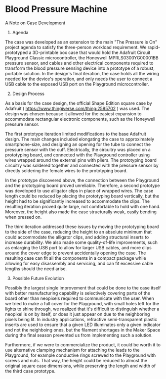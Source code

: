 # Blood Pressure Machine



A Note on Case Development

1. Agenda

The case was developed as an extension to the main "The Pressure is On" project agenda
to satisfy the three-person workload requirement. We rapid-prototyped a 3D-printable box
case that would hold the Adafruit Circuit Playground Classic microcontroller, the
Honeywell MPRLS0300YG00001BB  pressure sensor, and cables and other electrical components
required to transform the blood pressure sensing device into a prototype of a robust,
portable solution. In the design's final iteration, the case holds all the wiring needed
for the device's operation, and only needs the user to connect a USB cable to the exposed
USB port on the Playground microcontroller.

2. Design Process

As a basis for the case design, the official Shape Edition square case by Adafruit
( https://www.thingiverse.com/thing:2585702 ) was used. The design was chosen because it
allowed for the easiest expansion to accommodate rectangular electronic components, such
as the Honeywell pressure sensor.

The first prototype iteration limited modifications to the base Adafruit design. The main
changes included elongating the case to approximately smartphone-size, and designing an
opening for the tube to connect the pressure sensor with the cuff. Electrically, the
circuitry was placed on a prototyping board, and connected with the Playground controller
using wires wrapped around the external pins with pliers. The prototyping board circuitry
was soldered together and connected with the pressure sensor by directly soldering the
female wires to the prototyping board.

In the prototype discovered above, the connection between the Playground and the
prototyping board proved unreliable. Therefore, a second prototype was developed to use
alligator clips in place of wrapped wires. The case length could be reduced by placing
the prototyping board vertically, but the height had to be significantly increased to
accommodate the clips. The resulting iteration proved quite large, not comfortable to
hold with one hand. Moreover, the height also made the case structurally weak, easily
bending when pressed on.

The third iteration addressed these issues by moving the prototyping board to the side of
the case, reducing the height to an absolute minimum that could accommodate the alligator
clips, and adding structural inserts to increase durability. We also made some
quality-of-life improvements, such as enlarging the USB port to allow for larger USB
cables, and more clips around the cover edge to prevent accidentally opening the case.
The resulting case can fit all the components in a compact package while allowing for
easy disassembly and servicing, and can fit excessive cable lengths should the need arise.

3. Possible Future Evolution

Possibly the largest single improvement that could be done to the case itself with better
manufacturing capability is selectively covering parts of the board other than neopixels
required to communicate with the user. When we tried to make a full cover for the
Playground, with small holes left for the lights to shine through, we realized that it's
difficult to distinguish whether a neopixel is on by itself, or does it just appear on
due to the neighboring pixels being lit. In industry applications, refractive
semi-transparent plastic inserts are used to ensure that a given LED illuminates only
a given indicator and not the neighboing ones, but the filament shortages in the Maker
Space during the final season prevented us from implementing such a solution.

Furthermore, if we were to commercialize the product, it could be worth it to use
alternative clamping mechanism for attaching the leads to the Playground, for example
conductive rings screwed to the Playground with screws and nuts. That way, the height
could be reduced to almost the original square case dimensions, while preserving the
length and width of the third case prototype.


